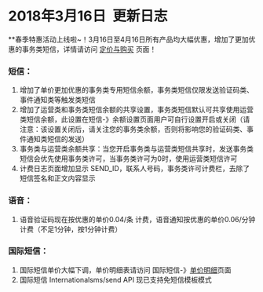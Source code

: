 # 2018年3月16日  更新日志


**春季特惠活动上线啦~！3月16日至4月16日所有产品均大幅优惠，增加了更加优惠的事务类短信，详情请访问 [定价与购买](https://www.mysubmail.com/chs/store) 页面！

### 短信：

1.  增加了单价更加优惠的事务类专用短信余额，事务类短信仅限发送验证码类、事件通知类等触发类短信
2.  增加了运营类和事务类短信余额的共享设置，事务类短信默认可共享使用运营类短信余额，此设置在短信-》余额设置页面用户可自行设置开启或关闭（请注意：该设置关闭后，请关注您的事务类余额，否则将影响您的验证码类、事件通知类短信的发送）
3.  事务类与运营类余额共享：当您开启事务类与运营类短信共享时，发送事务类短信会优先使用事务类许可，当事务类许可为0时，使用运营类短信许可
4.  计费日志页面增加显示 SEND_ID，联系人号码，事务类许可计费栏，去除了短信签名和正文内容显示

### 语音：

1.  语音验证码现在按优惠的单价0.04/条 计费，语音通知按优惠的单价0.06/分钟 计费（不足1分钟，按1分钟计费）

### 国际短信：

1.  国际短信单价大幅下调，单价明细表请访问 国际短信-》[单价明细](https://www.mysubmail.com/chs/internationalsms/fee)页面
2.  国际短信 Internationalsms/send API 现已支持免短信模板模式